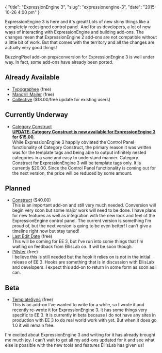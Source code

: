 {
    "title": "ExpressionEngine 3",
    "slug": "expressionengine-3",
    "date": "2015-10-26 4:00 pm"
}

ExpressionEngine 3 is here and it's great! Lots of new shiny things like a completely redesigned control panel. And for us developers, a lot of new ways of interacting with ExpressionEngine and building add-ons. The changes mean that ExpressionEngine 2 add-ons are not compatible without a little bit of work. But that comes with the territory and all the changes are actually very good things!

BuzzingPixel add-on prep/conversion for ExpressionEngine 3 is well under way. In fact, some add-ons have already been ported.

## Already Available

- [Typographee](/software/typographee/documentation) (free)
- [Mandrill Mailer](/software/mandrill-mailer) (free)
- [Collective](/software/collective) ($18.00/free update for existing users)

## Currently Underway

- [Category Construct](/software/category-construct)  
**[UPDATE: Category Construct is now available for ExpressionEngine 3 for $15.00.](/news/category-construct-for-expressionengine-3)**  
While ExpressionEngine 3 happily obviated the Control Panel functionality of Category Construct, the primary reason it was written was for the template tags and being able to output infinitely nested categories in a sane and easy to understand manner. Category Construct for ExpressionEngine 3 will be template tags only. It is currently $20.00. Since the Control Panel functionality is coming out for the next version, the price will be reduced by some amount.

## Planned

- [Construct](/software/construct) ($40.00)  
This is an important add-on and still very much needed. Conversion will begin very soon but some major work will need to be done. I have plans for new features as well as integration with the new look and feel of the ExpressionEngine control panel. The current version is something I'm proud of, but the next version is going to be even better! I can't give a timeline right now but stay tuned!
- [Last Edit Date](/software/last-edit-date) (free)  
This will be coming for EE 3, but I've run into some things that I'm waiting on feedback from EllisLab on. It will be soon though.
- [Pillster](/software/pillster) (free)  
I believe this is still needed but the hook it relies on is not in the initial release of EE 3. Hooks are something that is in discussion with EllisLab and developers. I expect this add-on to return in some form as soon as I can.

## Beta

- [TemplateSync](https://github.com/tjdraper/template-sync/tree/develop) (free)  
This is an add-on I've wanted to write for a while, so I wrote it and recently re-wrote it for ExpressionEngine 3. It has some things very specific to EE 3. It is currently in beta because I do not have any sites in production with EE 3 to do real world work with yet. But when it does go 1.0 it will remain free.

I'm excited about ExpressionEngine 3 and writing for it has already brought me much joy. I can't wait to get all my add-ons updated for it and see what else is possible with the new tools and features EllisLab has given us!
